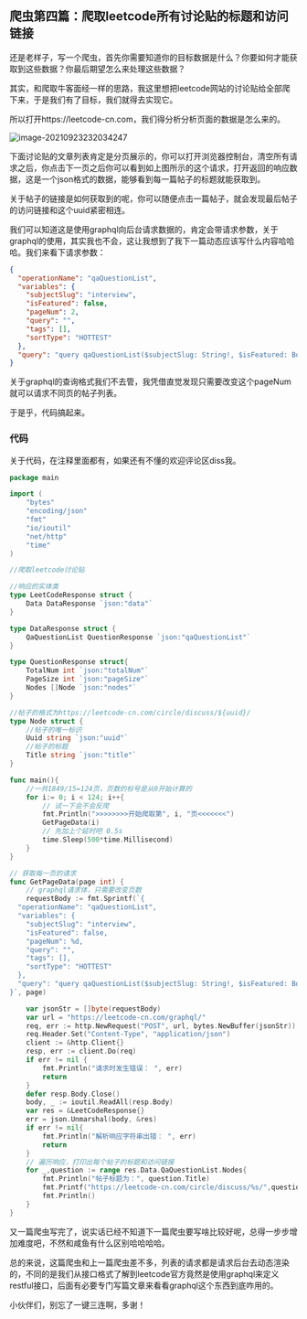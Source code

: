 ## 爬虫第四篇：爬取leetcode所有讨论贴的标题和访问链接

还是老样子，写一个爬虫，首先你需要知道你的目标数据是什么？你要如何才能获取到这些数据？你最后期望怎么来处理这些数据？

其实，和爬取牛客面经一样的思路，我这里想把leetcode网站的讨论贴给全部爬下来，于是我们有了目标，我们就得去实现它。 

所以打开https://leetcode-cn.com，我们得分析分析页面的数据是怎么来的。

![image-20210923232034247](C:\Users\ilovewl\AppData\Roaming\Typora\typora-user-images\image-20210923232034247.png)

下面讨论贴的文章列表肯定是分页展示的，你可以打开浏览器控制台，清空所有请求之后，你点击下一页之后你可以看到如上图所示的这个请求，打开返回的响应数据，这是一个json格式的数据，能够看到每一篇帖子的标题就能获取到。

关于帖子的链接是如何获取到的呢，你可以随便点击一篇帖子，就会发现最后帖子的访问链接和这个uuid紧密相连。



我们可以知道这是使用graphql向后台请求数据的，肯定会带请求参数，关于graphql的使用，其实我也不会，这让我想到了我下一篇动态应该写什么内容哈哈哈。我们来看下请求参数：

```json
{
  "operationName": "qaQuestionList",
  "variables": {
    "subjectSlug": "interview",
    "isFeatured": false,
    "pageNum": 2,
    "query": "",
    "tags": [],
    "sortType": "HOTTEST"
  },
  "query": "query qaQuestionList($subjectSlug: String!, $isFeatured: Boolean!, $query: String, $pageNum: Int, $tags: [String!], $sortType: CircleSortTypeEnum) {\n  qaQuestionList(subjectSlug: $subjectSlug, isFeatured: $isFeatured, query: $query, pageNum: $pageNum, filterTagSlugs: $tags, sortType: $sortType) {\n    totalNum\n    pageSize\n    nodes {\n      ...qaQuestion\n      __typename\n    }\n    __typename\n  }\n}\n\nfragment qaQuestion on QAQuestionNode {\n  uuid\n  slug\n  title\n  thumbnail\n  summary\n  content\n  sunk\n  pinned\n  pinnedGlobally\n  byLeetcode\n  isRecommended\n  isRecommendedGlobally\n  subscribed\n  hitCount\n  numAnswers\n  numPeopleInvolved\n  numSubscribed\n  createdAt\n  updatedAt\n  status\n  identifier\n  resourceType\n  articleType\n  alwaysShow\n  alwaysExpand\n  score\n  favoriteCount\n  isMyFavorite\n  isAnonymous\n  canEdit\n  reactionType\n  reactionsV2 {\n    count\n    reactionType\n    __typename\n  }\n  tags {\n    name\n    nameTranslated\n    slug\n    imgUrl\n    tagType\n    __typename\n  }\n  subject {\n    slug\n    title\n    __typename\n  }\n  contentAuthor {\n    ...contentAuthor\n    __typename\n  }\n  realAuthor {\n    ...realAuthor\n    __typename\n  }\n  __typename\n}\n\nfragment contentAuthor on ArticleAuthor {\n  username\n  userSlug\n  realName\n  avatar\n  __typename\n}\n\nfragment realAuthor on UserNode {\n  username\n  profile {\n    userSlug\n    realName\n    userAvatar\n    __typename\n  }\n  __typename\n}\n"
}
```

关于graphql的查询格式我们不去管，我凭借直觉发现只需要改变这个pageNum就可以请求不同页的帖子列表。

于是乎，代码搞起来。



### 代码

关于代码，在注释里面都有，如果还有不懂的欢迎评论区diss我。

```go
package main

import (
	"bytes"
	"encoding/json"
	"fmt"
	"io/ioutil"
	"net/http"
	"time"
)

//爬取leetcode讨论贴

//响应的实体类
type LeetCodeResponse struct {
	Data DataResponse `json:"data"`
}

type DataResponse struct {
	QaQuestionList QuestionResponse `json:"qaQuestionList"`
}

type QuestionResponse struct{
	TotalNum int `json:"totalNum"`
	PageSize int `json:"pageSize"`
	Nodes []Node `json:"nodes"`
}

//帖子的格式为https://leetcode-cn.com/circle/discuss/${uuid}/
type Node struct {
	//帖子的唯一标识
	Uuid string `json:"uuid"`
	//帖子的标题
	Title string `json:"title"`
}

func main(){
	//一共1849/15=124页，页数的标号是从0开始计算的
	for i:= 0; i < 124; i++{
		// 试一下会不会反爬
		fmt.Println(">>>>>>>>开始爬取第", i, "页<<<<<<<")
		GetPageData(i)
		// 先加上个延时吧 0.5s
		time.Sleep(500*time.Millisecond)
	}
}

// 获取每一页的请求
func GetPageData(page int) {
	// graphql请求体，只需要改变页数
	requestBody := fmt.Sprintf(`{
  "operationName": "qaQuestionList",
  "variables": {
    "subjectSlug": "interview",
    "isFeatured": false,
    "pageNum": %d,
    "query": "",
    "tags": [],
    "sortType": "HOTTEST"
  },
  "query": "query qaQuestionList($subjectSlug: String!, $isFeatured: Boolean!, $query: String, $pageNum: Int, $tags: [String!], $sortType: CircleSortTypeEnum) {\n  qaQuestionList(subjectSlug: $subjectSlug, isFeatured: $isFeatured, query: $query, pageNum: $pageNum, filterTagSlugs: $tags, sortType: $sortType) {\n    totalNum\n    pageSize\n    nodes {\n      ...qaQuestion\n      __typename\n    }\n    __typename\n  }\n}\n\nfragment qaQuestion on QAQuestionNode {\n  uuid\n  slug\n  title\n  thumbnail\n  summary\n  content\n  sunk\n  pinned\n  pinnedGlobally\n  byLeetcode\n  isRecommended\n  isRecommendedGlobally\n  subscribed\n  hitCount\n  numAnswers\n  numPeopleInvolved\n  numSubscribed\n  createdAt\n  updatedAt\n  status\n  identifier\n  resourceType\n  articleType\n  alwaysShow\n  alwaysExpand\n  score\n  favoriteCount\n  isMyFavorite\n  isAnonymous\n  canEdit\n  reactionType\n  reactionsV2 {\n    count\n    reactionType\n    __typename\n  }\n  tags {\n    name\n    nameTranslated\n    slug\n    imgUrl\n    tagType\n    __typename\n  }\n  subject {\n    slug\n    title\n    __typename\n  }\n  contentAuthor {\n    ...contentAuthor\n    __typename\n  }\n  realAuthor {\n    ...realAuthor\n    __typename\n  }\n  __typename\n}\n\nfragment contentAuthor on ArticleAuthor {\n  username\n  userSlug\n  realName\n  avatar\n  __typename\n}\n\nfragment realAuthor on UserNode {\n  username\n  profile {\n    userSlug\n    realName\n    userAvatar\n    __typename\n  }\n  __typename\n}\n"
}`, page)

	var jsonStr = []byte(requestBody)
	var url = "https://leetcode-cn.com/graphql/"
	req, err := http.NewRequest("POST", url, bytes.NewBuffer(jsonStr))
	req.Header.Set("Content-Type", "application/json")
	client := &http.Client{}
	resp, err := client.Do(req)
	if err != nil {
		fmt.Println("请求时发生错误： ", err)
		return
	}
	defer resp.Body.Close()
	body, _ := ioutil.ReadAll(resp.Body)
	var res = &LeetCodeResponse{}
	err = json.Unmarshal(body, &res)
	if err != nil{
		fmt.Println("解析响应字符串出错： ", err)
		return
	}
	// 遍历响应，打印出每个帖子的标题和访问链接
	for _,question := range res.Data.QaQuestionList.Nodes{
		fmt.Println("帖子标题为：", question.Title)
		fmt.Printf("https://leetcode-cn.com/circle/discuss/%s/",question.Uuid)
		fmt.Println()
	}
}
```



又一篇爬虫写完了，说实话已经不知道下一篇爬虫要写啥比较好呢，总得一步步增加难度吧，不然和咸鱼有什么区别哈哈哈哈。



总的来说，这篇爬虫和上一篇爬虫差不多，列表的请求都是请求后台去动态渲染的，不同的是我们从接口格式了解到leetcode官方竟然是使用graphql来定义restful接口，后面有必要专门写篇文章来看看graphql这个东西到底咋用的。



小伙伴们，别忘了一键三连啊，多谢！